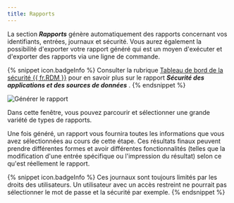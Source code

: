 ```yaml
---
title: Rapports
---
```

La section ***Rapports*** génère automatiquement des rapports concernant vos identifiants, entrées, journaux et sécurité. Vous aurez également la possibilité d'exporter votre rapport généré qui est un moyen d'exécuter et d'exporter des rapports via une ligne de commande.  

{% snippet icon.badgeInfo %} 
Consulter la rubrique [Tableau de bord de la sécurité {{ fr.RDM }}](/fr/kb/remote-desktop-manager/knowledge-base/rdm-security-dashboard/) pour en savoir plus sur le rapport ***Sécurité des applications et des sources de données*** . 
{% endsnippet %}
 
![Générer le rapport](/img/fr/rdm/windows/clip10335.png) 

Dans cette fenêtre, vous pouvez parcourir et sélectionner une grande variété de types de rapports.  

Une fois généré, un rapport vous fournira toutes les informations que vous avez sélectionnées au cours de cette étape. Ces résultats finaux peuvent prendre différentes formes et avoir différentes fonctionnalités (telles que la modification d'une entrée spécifique ou l'impression du résultat) selon ce qu'est réellement le rapport.  

{% snippet icon.badgeInfo %} 
Ces journaux sont toujours limités par les droits des utilisateurs. Un utilisateur avec un accès restreint ne pourrait pas sélectionner le mot de passe et la sécurité par exemple. 
{% endsnippet %}
 


